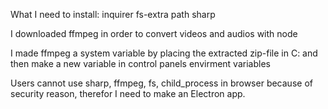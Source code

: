 
What I need to install: inquirer fs-extra path sharp

I downloaded ffmpeg in order to convert videos and audios with node 

I made ffmpeg a system variable by placing the extracted zip-file in C: and then make a new variable in control panels envirment variables

Users cannot use sharp, ffmpeg, fs, child_process in browser because of security reason, therefor I need to make an Electron app. 